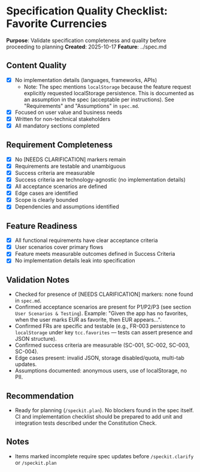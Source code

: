 # Specification Quality Checklist: Favorite Currencies

**Purpose**: Validate specification completeness and quality before proceeding to planning
**Created**: 2025-10-17
**Feature**: ../spec.md

## Content Quality

- [x] No implementation details (languages, frameworks, APIs)
	- Note: The spec mentions `localStorage` because the feature request
		explicitly requested localStorage persistence. This is documented as an
		assumption in the spec (acceptable per instructions). See "Requirements"
		and "Assumptions" in `spec.md`.
- [x] Focused on user value and business needs
- [x] Written for non-technical stakeholders
- [x] All mandatory sections completed

## Requirement Completeness

- [x] No [NEEDS CLARIFICATION] markers remain
- [x] Requirements are testable and unambiguous
- [x] Success criteria are measurable
- [x] Success criteria are technology-agnostic (no implementation details)
- [x] All acceptance scenarios are defined
- [x] Edge cases are identified
- [x] Scope is clearly bounded
- [x] Dependencies and assumptions identified

## Feature Readiness

- [x] All functional requirements have clear acceptance criteria
- [x] User scenarios cover primary flows
- [x] Feature meets measurable outcomes defined in Success Criteria
- [x] No implementation details leak into specification

## Validation Notes

- Checked for presence of [NEEDS CLARIFICATION] markers: none found in
	`spec.md`.
- Confirmed acceptance scenarios are present for P1/P2/P3 (see section
	`User Scenarios & Testing`). Example: "Given the app has no favorites,
	when the user marks EUR as favorite, then EUR appears...".
- Confirmed FRs are specific and testable (e.g., FR-003 persistence to
	`localStorage` under key `tcc.favorites` — tests can assert presence and
	JSON structure).
- Confirmed success criteria are measurable (SC-001, SC-002, SC-003, SC-004).
- Edge cases present: invalid JSON, storage disabled/quota, multi-tab updates.
- Assumptions documented: anonymous users, use of localStorage, no PII.

## Recommendation

- Ready for planning (`/speckit.plan`). No blockers found in the spec
	itself. CI and implementation checklist should be prepared to add unit and
	integration tests described under the Constitution Check.


## Notes

- Items marked incomplete require spec updates before `/speckit.clarify` or `/speckit.plan`